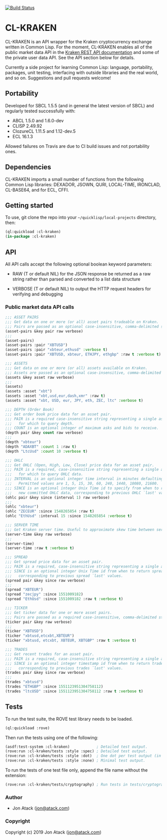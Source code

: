 [![Build Status](https://travis-ci.com/jonatack/cl-kraken.svg?branch=master)](https://travis-ci.com/jonatack/cl-kraken)

# CL-KRAKEN

CL-KRAKEN is an API wrapper for the Kraken cryptocurrency exchange written in
Common Lisp. For the moment, CL-KRAKEN enables all of the public market data API
in the [Kraken REST API documentation](https://www.kraken.com/features/api) and
some of the private user data API. See the API section below for details.

Currently a side project for learning Common Lisp: language, portability,
packages, unit testing, interfacing with outside libraries and the real world,
and so on. Suggestions and pull requests welcome!


## Portability

Developed for SBCL 1.5.5 (and in general the latest version of SBCL) and
regularly tested successfully with:

- ABCL 1.5.0 and 1.6.0-dev
- CLISP 2.49.92
- ClozureCL 1.11.5 and 1.12-dev.5
- ECL 16.1.3

Allowed failures on Travis are due to CI build issues and not portability ones.

## Dependencies

CL-KRAKEN imports a small number of functions from the following Common Lisp
libraries: DEXADOR, JSOWN, QURI, LOCAL-TIME, IRONCLAD, CL-BASE64, and for ECL,
CFFI.


## Getting started

To use, git clone the repo into your `~/quicklisp/local-projects` directory, then:

```lisp
(ql:quickload :cl-kraken)
(in-package :cl-kraken)
```


## API

All API calls accept the following optional boolean keyword parameters:

- RAW (T or default NIL) for the JSON response be returned as a raw string
  rather than parsed and converted to a list data structure

- VERBOSE (T or default NIL) to output the HTTP request headers for verifying
  and debugging

### Public market data API calls

```lisp
;;; ASSET PAIRS
;;; Get data on one or more (or all) asset pairs tradeable on Kraken.
;;; Pairs are passed as an optional case-insensitive, comma-delimited string.
(asset-pairs &key pair raw verbose)
;;;
(asset-pairs)
(asset-pairs :pair "XBTUSD")
(asset-pairs :pair "xbteur,ethusd" :verbose t)
(asset-pairs :pair "XBTUSD, xbteur, ETHJPY, ethgbp" :raw t :verbose t)

;;; ASSETS
;;; Get data on one or more (or all) assets available on Kraken.
;;; Assets are passed as an optional case-insensitive, comma-delimited string.
(assets &key asset raw verbose)
;;;
(assets)
(assets :asset "xbt")
(assets :asset "xbt,usd,eur,dash,xmr" :raw t)
(assets :asset "xbt, USD, eur, JPY, eth, ZEC, ltc" :verbose t)

;;; DEPTH (Order Book)
;;; Get order book price data for an asset pair.
;;; PAIR is a required case-insensitive string representing a single asset pair
;;;   for which to query depth.
;;; COUNT is an optional integer of maximum asks and bids to receive.
(depth pair &key count raw verbose)
;;;
(depth "xbteur")
(depth "ADAXBT" :count 1 :raw t)
(depth "LtcUsd" :count 10 :verbose t)

;;; OHLC
;;; Get OHLC (Open, High, Low, Close) price data for an asset pair.
;;; PAIR is a required, case-insensitive string representing a single asset pair
;;;   for which to query OHLC data.
;;; INTERVAL is an optional integer time interval in minutes defaulting to 1.
;;;   Permitted values are 1, 5, 15, 30, 60, 240, 1440, 10080, 21600.
;;; SINCE is an optional integer Unix Time id to specify from when to return
;;;   new committed OHLC data, corresponding to previous OHLC `last' values.
(ohlc pair &key since (interval 1) raw verbose)
;;;
(ohlc "xbteur")
(ohlc "ZECEUR" :since 1548265854 :raw t)
(ohlc "EthUsd" :interval 15 :since 1548265854 :verbose t)

;;; SERVER TIME
;;; Get Kraken server time. Useful to approximate skew time between server and client.
(server-time &key raw verbose)
;;;
(server-time)
(server-time :raw t :verbose t)

;;; SPREAD
;;; Get spread price data for an asset pair.
;;; PAIR is a required, case-insensitive string representing a single asset pair.
;;; SINCE is an optional integer Unix Time id from when to return spread data,
;;;   corresponding to previous spread `last' values.
(spread pair &key since raw verbose)
;;;
(spread "XBTEUR")
(spread "zecjpy" :since 1551009182)
(spread "EthUsd" :since 1551009182 :raw t :verbose t)

;;; TICKER
;;; Get ticker data for one or more asset pairs.
;;; Pairs are passed as a required case-insensitive, comma-delimited string.
(ticker pair &key raw verbose)
;;;
(ticker "XBTUSD")
(ticker "xbtusd,etcxbt,XBTEUR")
(ticker "xbtusd, etcxbt, XBTEUR, XBTGBP" :raw t :verbose t)

;;; TRADES
;;; Get recent trades for an asset pair.
;;; PAIR is a required, case-insensitive string representing a single asset pair.
;;; SINCE is an optional integer timestamp id from when to return trades data,
;;;   corresponding to previous trades `last' values.
(trades pair &key since raw verbose)
;;;
(trades "xbtusd")
(trades "ETHGBP" :since 1551123951304758112)
(trades "ltcUSD" :since 1551123951304758112 :raw t :verbose t)
```


## Tests

To run the test suite, the ROVE test library needs to be loaded.

```lisp
(ql:quickload :rove)
```

Then run the tests using one of the following:

```lisp
(asdf:test-system :cl-kraken)            ; Detailed test output.
(rove:run :cl-kraken/tests :style :spec) ; Detailed test output.
(rove:run :cl-kraken/tests :style :dot)  ; One dot per test output (in Rove master).
(rove:run :cl-kraken/tests :style :none) ; Minimal test output.
```

To run the tests of one test file only, append the file name without the extension:

```lisp
(rove:run :cl-kraken/tests/cryptography) ; Run tests in tests/cryptography.lisp only.
```

### Author

* Jon Atack (jon@atack.com)


### Copyright

Copyright (c) 2019 Jon Atack (jon@atack.com)

